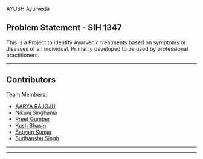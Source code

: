 AYUSH Ayurveda

## Problem Statement - SIH 1347 

This is a Project to identify Ayurvedic treatments based on symptoms or diseases of an individual. Primarily developed to be used by professional practitioners.

---

## Contributors

[Team](https://github.com/Tech-Breezers) Members:

- [AARYA RAJOJU](https://github.com/aaryarajoju)
- [Nikunj Singhania](https://github.com/NikunjSinghania)
- [Preet Gumber]()
- [Kush Bhasin]()
- [Satyam Kumar]()
- [Sudhanshu Singh](https://github.com/Sudhanshu069)

---
----
